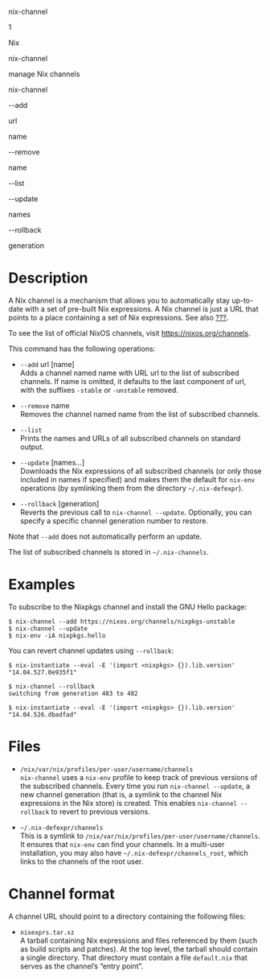 nix-channel

1

Nix

nix-channel

manage Nix channels

nix-channel

\--add

url

name

\--remove

name

\--list

\--update

names

\--rollback

generation

# Description

A Nix channel is a mechanism that allows you to automatically stay
up-to-date with a set of pre-built Nix expressions. A Nix channel is
just a URL that points to a place containing a set of Nix expressions.
See also [???](#sec-channels).

To see the list of official NixOS channels, visit
<https://nixos.org/channels>.

This command has the following operations:

  - `--add` url \[name\]  
    Adds a channel named name with URL url to the list of subscribed
    channels. If name is omitted, it defaults to the last component of
    url, with the suffixes `-stable` or `-unstable` removed.

  - `--remove` name  
    Removes the channel named name from the list of subscribed channels.

  - `--list`  
    Prints the names and URLs of all subscribed channels on standard
    output.

  - `--update` \[names…\]  
    Downloads the Nix expressions of all subscribed channels (or only
    those included in names if specified) and makes them the default for
    `nix-env` operations (by symlinking them from the directory
    `~/.nix-defexpr`).

  - `--rollback` \[generation\]  
    Reverts the previous call to `nix-channel
                    --update`. Optionally, you can specify a specific channel generation
    number to restore.

Note that `--add` does not automatically perform an update.

The list of subscribed channels is stored in `~/.nix-channels`.

# Examples

To subscribe to the Nixpkgs channel and install the GNU Hello package:

    $ nix-channel --add https://nixos.org/channels/nixpkgs-unstable
    $ nix-channel --update
    $ nix-env -iA nixpkgs.hello

You can revert channel updates using `--rollback`:

    $ nix-instantiate --eval -E '(import <nixpkgs> {}).lib.version'
    "14.04.527.0e935f1"
    
    $ nix-channel --rollback
    switching from generation 483 to 482
    
    $ nix-instantiate --eval -E '(import <nixpkgs> {}).lib.version'
    "14.04.526.dbadfad"

# Files

  - `/nix/var/nix/profiles/per-user/username/channels`  
    `nix-channel` uses a `nix-env` profile to keep track of previous
    versions of the subscribed channels. Every time you run `nix-channel
    --update`, a new channel generation (that is, a symlink to the
    channel Nix expressions in the Nix store) is created. This enables
    `nix-channel --rollback` to revert to previous versions.

  - `~/.nix-defexpr/channels`  
    This is a symlink to
    `/nix/var/nix/profiles/per-user/username/channels`. It ensures that
    `nix-env` can find your channels. In a multi-user installation, you
    may also have `~/.nix-defexpr/channels_root`, which links to the
    channels of the root user.

# Channel format

A channel URL should point to a directory containing the following
files:

  - `nixexprs.tar.xz`  
    A tarball containing Nix expressions and files referenced by them
    (such as build scripts and patches). At the top level, the tarball
    should contain a single directory. That directory must contain a
    file `default.nix` that serves as the channel’s “entry point”.
